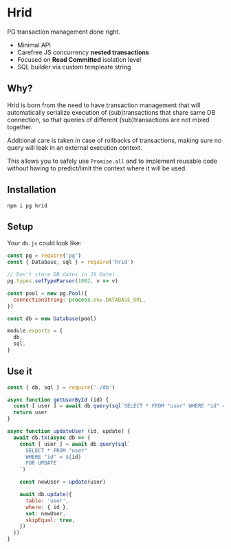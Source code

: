 # Hrid
PG transaction management done right.

 - Minimal API
 - Carefree JS concurrency **nested transactions** 
 - Focused on **Read Committed** isolation level
 - SQL builder via custom templeate string

## Why?
Hrid is born from the need to have transaction management that will automatically serialize execution of (sub)transactions that share same DB connection, so that queries of different (sub)transactions are not mixed together.

Additional care is taken in case of rollbacks of transactions, making sure no query will leak in an external execution context.

This allows you to safely use `Promise.all` and to implement reusable code without having to predict/limit the context where it will be used.

## Installation

```
npm i pg hrid
```

## Setup

Your `db.js` could look like:

```js
const pg = require('pg')
const { Database, sql } = require('hrid')

// Don't store DB dates in JS Date!
pg.types.setTypeParser(1082, v => v)

const pool = new pg.Pool({
  connectionString: process.env.DATABASE_URL,
})

const db = new Database(pool)

module.exports = {
  db,
  sql,
}
```

## Use it

```js
const { db, sql } = require('./db')

async function getUserById (id) {
  const [ user ] = await db.query(sql`SELECT * FROM "user" WHERE "id" = ${id}`)
  return user
}

async function updateUser (id, update) {
  await db.tx(async db => {
    const [ user ] = await db.query(sql`
      SELECT * FROM "user"
      WHERE "id" = ${id}
      FOR UPDATE
    `)

    const newUser = update(user)

    await db.update({
      table: 'user',
      where: { id },
      set: newUser,
      skipEqual: true,
    })
  })
}
```
